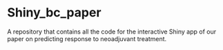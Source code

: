 # Shiny_bc_paper
A repository that contains all the code for the interactive Shiny app of our paper on predicting response to neoadjuvant treatment.
